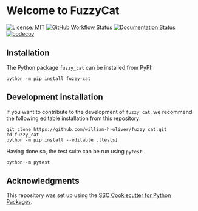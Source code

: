 # Welcome to FuzzyCat

[![License: MIT](https://img.shields.io/badge/License-MIT-yellow.svg)](https://opensource.org/licenses/MIT)
[![GitHub Workflow Status](https://img.shields.io/github/actions/workflow/status/william-h-oliver/fuzzy_cat/ci.yml?branch=main)](https://github.com/william-h-oliver/fuzzy_cat/actions/workflows/ci.yml)
[![Documentation Status](https://readthedocs.org/projects/fuzzy_cat/badge/)](https://fuzzy_cat.readthedocs.io/)
[![codecov](https://codecov.io/gh/william-h-oliver/fuzzy_cat/branch/main/graph/badge.svg)](https://codecov.io/gh/william-h-oliver/fuzzy_cat)

## Installation

The Python package `fuzzy_cat` can be installed from PyPI:

```
python -m pip install fuzzy-cat
```

## Development installation

If you want to contribute to the development of `fuzzy_cat`, we recommend
the following editable installation from this repository:

```
git clone https://github.com/william-h-oliver/fuzzy_cat.git
cd fuzzy_cat
python -m pip install --editable .[tests]
```

Having done so, the test suite can be run using `pytest`:

```
python -m pytest
```

## Acknowledgments

This repository was set up using the [SSC Cookiecutter for Python Packages](https://github.com/ssciwr/cookiecutter-python-package).
